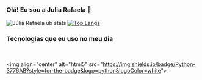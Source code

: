 ### Olá! Eu sou a Julia Rafaela 👋

![Júlia Rafaela ub stats](https://github-readme-stats.vercel.app/api?username=JuliaSilva16&show_icons=true&theme=tokyonight)
[![Top Langs](https://github-readme-stats.vercel.app/api/top-langs/?username=JuliaSilva16&langs_count=8)](https://github.com/anuraghazra/github-readme-stats)

### Tecnologias que eu uso no meu dia

<div style="display: inline_block"></br>
  
<img align="center" alt="html5" src="https://img.shields.io/badge/Python-3776AB?style=for-the-badge&logo=python&logoColor=white"&gt;

</div>
